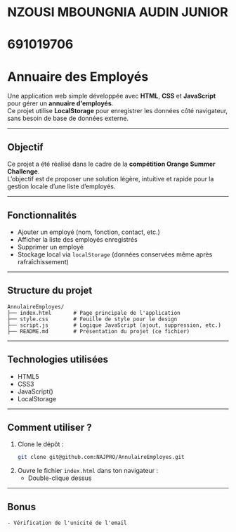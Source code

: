 # NZOUSI MBOUNGNIA AUDIN JUNIOR
# 691019706

# Annuaire des Employés

Une application web simple développée avec **HTML**, **CSS** et **JavaScript** pour gérer un **annuaire d'employés**.  
Ce projet utilise **LocalStorage** pour enregistrer les données côté navigateur, sans besoin de base de données externe.

---

## Objectif

Ce projet a été réalisé dans le cadre de la **compétition Orange Summer Challenge**.  
L’objectif est de proposer une solution légère, intuitive et rapide pour la gestion locale d’une liste d’employés.

---

## Fonctionnalités

- Ajouter un employé (nom, fonction, contact, etc.)
- Afficher la liste des employés enregistrés
- Supprimer un employé
- Stockage local via `localStorage` (données conservées même après rafraîchissement)

---

## Structure du projet

```
AnnulaireEmployes/
├── index.html       # Page principale de l'application
├── style.css        # Feuille de style pour le design
├── script.js        # Logique JavaScript (ajout, suppression, etc.)
├── README.md        # Présentation du projet (ce fichier)
```

---

## Technologies utilisées

- HTML5  
- CSS3  
- JavaScript()  
- LocalStorage

---

## Comment utiliser ?

1. Clone le dépôt :
   ```bash
   git clone git@github.com:NAJPRO/AnnulaireEmployes.git
   ```
2. Ouvre le fichier `index.html` dans ton navigateur :
   - Double-clique dessus

---


## Bonus
    - Vérification de l'unicité de l'email



